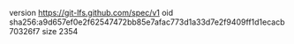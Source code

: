 version https://git-lfs.github.com/spec/v1
oid sha256:a9d657ef0e2f62547472bb85e7afac773d1a33d7e2f9409ff1d1ecacb70326f7
size 2354
